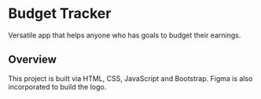 # Budget Tracker
Versatile app that helps anyone who has goals to budget their earnings.

## Overview
This project is built via HTML, CSS, JavaScript and Bootstrap. Figma is also incorporated to build the logo.
